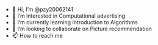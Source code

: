 - 👋 Hi, I’m @pzy20062141
- 👀 I’m interested in Computational advertising
- 🌱 I’m currently learning Introduction to Algorithms
- 💞️ I’m looking to collaborate on Picture recommendation
- 📫 How to reach me 

